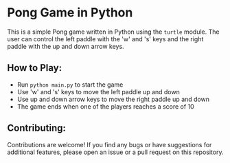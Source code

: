 # Pong Game in Python

This is a simple Pong game written in Python using the `turtle` module. The user can control the left paddle with the 'w' and 's' keys and the right paddle with the up and down arrow keys. 

## How to Play:
- Run `python main.py` to start the game
- Use 'w' and 's' keys to move the left paddle up and down
- Use up and down arrow keys to move the right paddle up and down
- The game ends when one of the players reaches a score of 10

## Contributing:
Contributions are welcome! If you find any bugs or have suggestions for additional features, please open an issue or a pull request on this repository.
